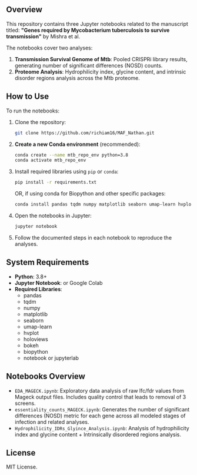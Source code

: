 ## Overview
This repository contains three Jupyter notebooks related to the manuscript titled:
**"Genes required by Mycobacterium tuberculosis to survive transmission"** by Mishra et al.

The notebooks cover two analyses:
1. **Transmission Survival Genome of Mtb**: Pooled CRISPRi library results, generating number of significant differences (NOSD) counts.
2. **Proteome Analysis**: Hydrophilicity index, glycine content, and intrinsic disorder regions analysis across the Mtb proteome.

## How to Use
To run the notebooks:
1. Clone the repository:


   ```bash
   git clone https://github.com/richiam16/MAF_Nathan.git
   ```

2. **Create a new Conda environment** (recommended):
   ```bash
   conda create --name mtb_repo_env python=3.8
   conda activate mtb_repo_env
   ```

3. Install required libraries using `pip` or `conda`:
   ```bash
   pip install -r requirements.txt
   ```

   OR, if using conda for Biopython and other specific packages:
   ```bash
   conda install pandas tqdm numpy matplotlib seaborn umap-learn hvplot holoviews bokeh biopython jupyterlab notebook ipywidgets
      ```

4. Open the notebooks in Jupyter:
   ```bash
   jupyter notebook
   ```

5. Follow the documented steps in each notebook to reproduce the analyses.

## System Requirements
- **Python**: 3.8+
- **Jupyter Notebook**: or Google Colab
- **Required Libraries**:
   - pandas
   - tqdm
   - numpy
   - matplotlib
   - seaborn
   - umap-learn
   - hvplot
   - holoviews
   - bokeh
   - biopython
   - notebook or jupyterlab

## Notebooks Overview
- `EDA_MAGECK.ipynb`: Exploratory data analysis of raw lfc/fdr values from Mageck output files. Includes quality control that leads to removal of 3 screens. 
- `essentiality_counts_MAGECK.ipynb`: Generates the number of significant differences (NOSD) metric for each gene across all modeled stages of infection and related analyses.
- `Hydrophilicity_IDRs_Glyince_Analysis.ipynb`: Analysis of hydrophilicity index and glycine content + Intrinsically disordered regions analysis.

## License
MIT License.